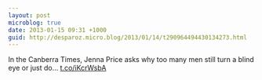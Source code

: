 ```yaml
---
layout: post
microblog: true
date: 2013-01-15 09:31 +1000
guid: http://desparoz.micro.blog/2013/01/14/t290964494430134273.html
---
```

In the Canberra Times, Jenna Price asks why too many men still turn a blind eye or just do… [t.co/iKcrWsbA](http://t.co/iKcrWsbA)
